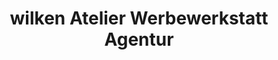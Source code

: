 ---
title: "wilken Atelier Werbewerkstatt Agentur"
url: /rostock/wilken-atelier-werbewerkstatt-agentur/
shop: Kunst
---